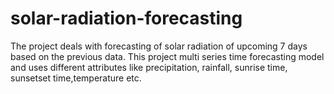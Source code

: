 # solar-radiation-forecasting
The project deals with forecasting of solar radiation of upcoming 7 days based on the previous data. This project multi series time forecasting model and uses  different attributes like precipitation, rainfall, sunrise time, sunsetset time,temperature etc.
